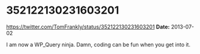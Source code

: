 # 352122130231603201
https://twitter.com/TomFrankly/status/352122130231603201
**Date:** 2013-07-02

I am now a WP_Query ninja. Damn, coding can be fun when you get into it.
